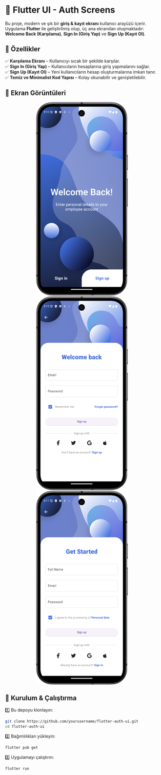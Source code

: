 # 🚀 Flutter UI - Auth Screens

Bu proje, modern ve şık bir **giriş & kayıt ekranı** kullanıcı arayüzü içerir. Uygulama **Flutter** ile geliştirilmiş olup, üç ana ekrandan oluşmaktadır: **Welcome Back (Karşılama)**, **Sign In (Giriş Yap)** ve **Sign Up (Kayıt Ol)**.

## 🌟 Özellikler

✅ **Karşılama Ekranı** – Kullanıcıyı sıcak bir şekilde karşılar.  
✅ **Sign In (Giriş Yap)** – Kullanıcıların hesaplarına giriş yapmalarını sağlar.  
✅ **Sign Up (Kayıt Ol)** – Yeni kullanıcıların hesap oluşturmalarına imkan tanır.
✅ **Temiz ve Minimalist Kod Yapısı** – Kolay okunabilir ve genişletilebilir.

## 📸 Ekran Görüntüleri

<p align="center">
  <img src="./screenshots/welcome.png" alt="Welcome Back" width="300">
  <img src="./screenshots/signin.png" alt="Sign In" width="300">
  <img src="./screenshots/signup.png" alt="Sign Up" width="300">
</p>

## 🚀 Kurulum & Çalıştırma

1️⃣ Bu depoyu klonlayın:  
   ```bash
   git clone https://github.com/yourusername/flutter-auth-ui.git
   cd flutter-auth-ui
   ```
2️⃣ Bağımlılıkları yükleyin:  
   ```bash
   flutter pub get
   ```
3️⃣ Uygulamayı çalıştırın:  
   ```bash
   flutter run
   ```